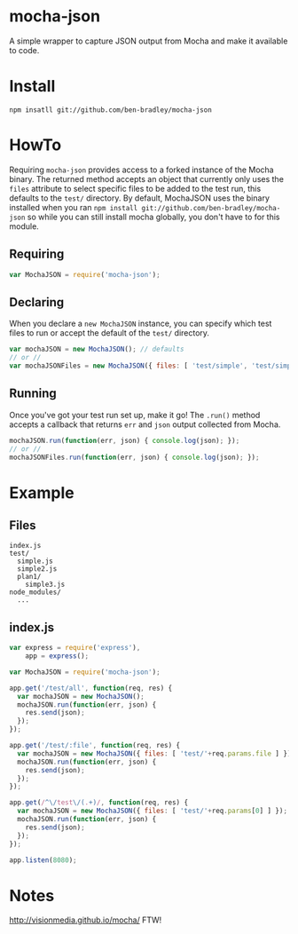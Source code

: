 mocha-json
==========

A simple wrapper to capture JSON output from Mocha and make it available to code.

Install
=======
```
npm insatll git://github.com/ben-bradley/mocha-json
```

HowTo
=====
Requiring `mocha-json` provides access to a forked instance of the Mocha binary.  The returned method accepts an object that currently only uses the `files` attribute to select specific files to be added to the test run, this defaults to the `test/` directory.  By default, MochaJSON uses the binary installed when you ran `npm install git://github.com/ben-bradley/mocha-json` so while you can still install mocha globally, you don't have to for this module.

Requiring
---------
```javascript
var MochaJSON = require('mocha-json');
```

Declaring
---------
When you declare a `new MochaJSON` instance, you can specify which test files to run or accept the default of the `test/` directory.
```javascript
var mochaJSON = new MochaJSON(); // defaults
// or //
var mochaJSONFiles = new MochaJSON({ files: [ 'test/simple', 'test/simple2' ] });
```

Running
-------
Once you've got your test run set up, make it go! The `.run()` method accepts a callback that returns `err` and `json` output collected from Mocha.
```javascript
mochaJSON.run(function(err, json) { console.log(json); });
// or //
mochaJSONFiles.run(function(err, json) { console.log(json); });
```

Example
=======

Files
-----
```
index.js
test/
  simple.js
  simple2.js
  plan1/
    simple3.js
node_modules/
  ...
```

index.js
--------
```javascript
var express = require('express'),
    app = express();

var MochaJSON = require('mocha-json');

app.get('/test/all', function(req, res) {
  var mochaJSON = new MochaJSON();
  mochaJSON.run(function(err, json) {
    res.send(json);
  });
});

app.get('/test/:file', function(req, res) {
  var mochaJSON = new MochaJSON({ files: [ 'test/'+req.params.file ] });
  mochaJSON.run(function(err, json) {
    res.send(json);
  });
});

app.get(/^\/test\/(.+)/, function(req, res) {
  var mochaJSON = new MochaJSON({ files: [ 'test/'+req.params[0] ] });
  mochaJSON.run(function(err, json) {
    res.send(json);
  });
});

app.listen(8080);

```

Notes
=====
http://visionmedia.github.io/mocha/ FTW!
